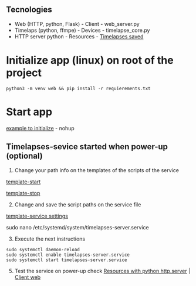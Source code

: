 ## Tecnologies
- Web (HTTP, python, Flask) - Client - web_server.py
- Timelaps (python, ffmpe) - Devices - timelapse_core.py
- HTTP server python - Resources - [Timelapses saved](./resources)

# Initialize app (linux) on root of the project
```python3 -m venv web && pip install -r requierements.txt```

# Start app
[example to initialize](./automation/timelapse_start.sh) - nohup

## Timelapses-sevice started when power-up (optional)
1. Change your path info on the templates of the scripts of the service

[template-start](./automation/timelapse_start.sh)

[template-stop](./automation/timelapse_stop.sh)

2. Change and save the script paths on the service file

[template-service settings](./automation/timelapses-server.service)

sudo nano /etc/systemd/system/timelapses-server.service

3. Execute the next instructions

```
sudo systemctl daemon-reload
sudo systemctl enable timelapses-server.service
sudo systemctl start timelapses-server.service
```

5. Test the service on power-up check
[Resources with python http.server](http://ip_server:8000) | [Client web](http://ip_server:5000)
